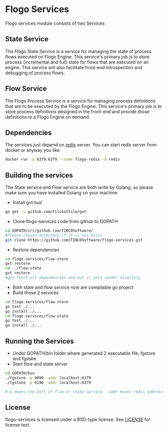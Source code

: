# Flogo Services

Flogo services module consists of two Services

## State Service
The Flogo State Service is a service for managing the state of process flows executed on Flogo Engine. This service's primary job is to store process (incremental and full) state for flows that are executed on an engine. This service will also facilitate front-end introspection and debugging of process flows.

## Flow Service
The Flogo Process Service is a service for managing process definitions that are to be executed by the Flogo Engine. This service's primary job is to store process definitions designed in the front-end and provide those definitions to a Flogo Engine on demand.

## Dependencies

The services just depend on [redis](http://redis.io/) server. You can start redis server from docker or anyway you like

```bash
docker run -p 6379:6379 --name flogo-redis -d redis
```

## Building the services

The State service and Flow service are both write by Golang, so please make sure you have installed Golang on your machine

* Install gvt tool
```bash
go get -u github.com/FiloSottile/gvt
```
* Clone flogo-services code from github to GOPATH
```bash
cd GOPATH/src/github.com/TIBCOSoftware/
#Please create directory if it is not exist
git clone https://github.com/TIBCOSoftware/flogo-services.git
```
* Restore dependencies
```bash
cd flogo-services/flow-store
gvt restore
cd ../flow-state
gvt restore
#gvt fetch all dependencies and put it into vendor directory
```
* Both state and flow service now are compilable go project
* Build those 2 services
```bash
cd flogo-services/flow-store
go test ./...
go install ./...
cd flogo-services/flow-state
go test ./...
go install ./...
```

## Running the Services
* Under GOPATH/bin folder where generated 2 executable file, fgstore and fgstate
* Start flow and state server
```bash
cd GOPATH/bin
./fgstore -p 9090 -addr localhost:6379
./fgstate -p 9190 -addr localhost:6379

#-p means the port of flow or state service. -addr means redis address
```

## License
flogo-services is licensed under a BSD-type license. See [LICENSE](LICENSE) for license text.
